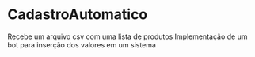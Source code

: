 # CadastroAutomatico
Recebe um arquivo csv com uma lista de produtos
Implementação de um bot para inserção dos valores em um sistema
